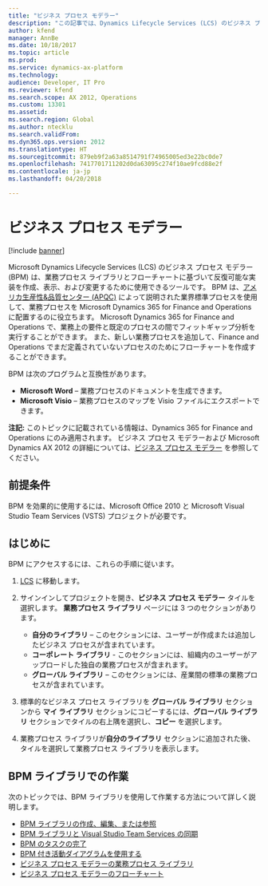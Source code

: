 ```yaml
---
title: "ビジネス プロセス モデラー"
description: "この記事では、Dynamics Lifecycle Services (LCS) のビジネス プロセス モデラー ツールについて説明します。"
author: kfend
manager: AnnBe
ms.date: 10/18/2017
ms.topic: article
ms.prod: 
ms.service: dynamics-ax-platform
ms.technology: 
audience: Developer, IT Pro
ms.reviewer: kfend
ms.search.scope: AX 2012, Operations
ms.custom: 13301
ms.assetid: 
ms.search.region: Global
ms.author: ntecklu
ms.search.validFrom: 
ms.dyn365.ops.version: 2012
ms.translationtype: HT
ms.sourcegitcommit: 879eb9f2a63a8514791f74965005ed3e22bc0de7
ms.openlocfilehash: 7417701711202d0da63095c274f10ae9fcd88e2f
ms.contentlocale: ja-jp
ms.lasthandoff: 04/20/2018

---
```


# <a name="business-process-modeler"></a>ビジネス プロセス モデラー

[!include [banner](../includes/banner.md)]

Microsoft Dynamics Lifecycle Services (LCS) のビジネス プロセス モデラー (BPM) は、業務プロセス ライブラリとフローチャートに基づいて反復可能な実装を作成、表示、および変更するために使用できるツールです。 BPM は、[アメリカ生産性&amp;品質センター (APQC)](http://www.apqc.org/) によって説明された業界標準プロセスを使用して、業務プロセスを Microsoft Dynamics 365 for Finance and Operations に配置するのに役立ちます。 Microsoft Dynamics 365 for Finance and Operations で、業務上の要件と既定のプロセスの間でフィットギャップ分析を実行することができます。 また、新しい業務プロセスを追加して、Finance and Operations でまだ定義されていないプロセスのためにフローチャートを作成することができます。

BPM は次のプログラムと互換性があります。

- **Microsoft Word** – 業務プロセスのドキュメントを生成できます。
- **Microsoft Visio** – 業務プロセスのマップを Visio ファイルにエクスポートできます。

**注記:** このトピックに記載されている情報は、Dynamics 365 for Finance and Operations にのみ適用されます。 ビジネス プロセス モデラーおよび Microsoft Dynamics AX 2012 の詳細については、[ビジネス プロセス モデラー](ax-2012/business-process-modeler-lcs.md) を参照してください。 

## <a name="prerequisites"></a>前提条件

BPM を効果的に使用するには、Microsoft Office 2010 と Microsoft Visual Studio Team Services (VSTS) プロジェクトが必要です。

## <a name="getting-started"></a>はじめに

BPM にアクセスするには、これらの手順に従います。

1. [LCS](https://lcs.dynamics.com/)  に移動します。
2. サインインしてプロジェクトを開き、**ビジネス プロセス モデラー** タイルを選択します。 **業務プロセス ライブラリ** ページには 3 つのセクションがあります。

    - **自分のライブラリ** – このセクションには、ユーザーが作成または追加したビジネス プロセスが含まれています。
    - **コーポレート ライブラリ** - このセクションには、組織内のユーザーがアップロードした独自の業務プロセスが含まれます。
    - **グローバル ライブラリ** – このセクションには、産業間の標準の業務プロセスが含まれています。

3. 標準的なビジネス プロセス ライブラリを **グローバル ライブラリ** セクションから **マイ ライブラリ** セクションにコピーするには、**グローバル ライブラリ** セクションでタイルの右上隅を選択し、**コピー** を選択します。
4. 業務プロセス ライブラリが**自分のライブラリ** セクションに追加された後、タイルを選択して業務プロセス ライブラリを表示します。

## <a name="working-in-bpm-libraries"></a>BPM ライブラリでの作業

次のトピックでは、BPM ライブラリを使用して作業する方法について詳しく説明します。

- [BPM ライブラリの作成、編集、または参照](creating-editing-browsing.md)
- [BPM ライブラリと Visual Studio Team Services の同期](synchronize-bpm-vsts.md)
- [BPM のタスクの完了](complete-tasks-bpm.md)
- [BPM 付き活動ダイアグラムを使用する](using-activity-diagrams.md)
- [ビジネス プロセス モデラーの業務プロセス ライブラリ](business-process-libraries-business-process-modeler.md)
- [ビジネス プロセス モデラーのフローチャート](flowcharts-business-process-modeler.md)



